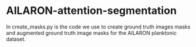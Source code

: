 # AILARON-attention-segmentation

In create_masks.py  is the code we use to create ground truth images masks and augmented ground truth image masks for the AILARON planktonic dataset. 
